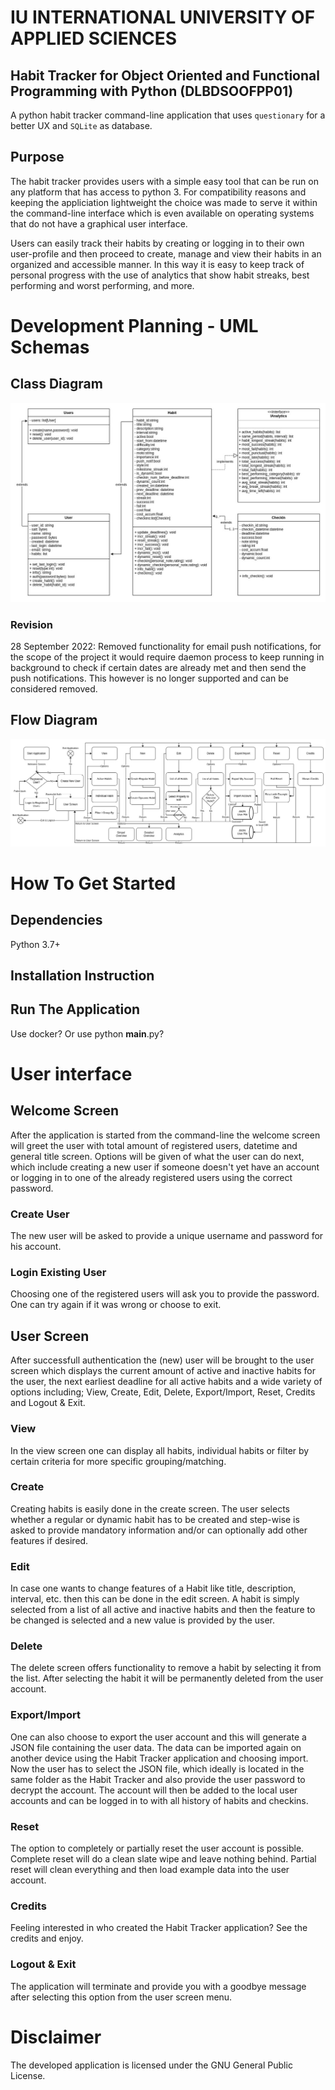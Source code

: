 # IU INTERNATIONAL UNIVERSITY OF APPLIED SCIENCES
## Habit Tracker for Object Oriented and Functional Programming with Python (DLBDSOOFPP01)
A python habit tracker command-line application that uses `questionary` for a better UX and `SQLite` as database.

## Purpose
The habit tracker provides users with a simple easy tool that can be run on any platform that has access to python 3.
For compatibility reasons and keeping the appliciation lightweight the choice was made to serve it within the command-line interface which is even available on operating systems that do not have a graphical user interface.

Users can easily track their habits by creating or logging in to their own user-profile and then proceed to create, manage and view their habits in an organized and accessible manner. In this way it is easy to keep track of personal progress with the use of analytics that show habit streaks, best performing and worst performing, and more.

# Development Planning - UML Schemas
## Class Diagram
![Alt text](Images/UML.jpg?raw=true "UML Class Diagram")
### Revision
28 September 2022: Removed functionality for email push notifications, for the scope of the project it would require daemon process to keep running in background to check if certain dates are already met and then send the push notifications. This however is no longer supported and can be considered removed.
## Flow Diagram
![Alt text](Images/Flow-Diagram.jpg?raw=true "UML Flow Diagram")

# How To Get Started
## Dependencies
Python 3.7+
## Installation Instruction
## Run The Application
Use docker? Or use python __main__.py?

# User interface
## Welcome Screen
After the application is started from the command-line the welcome screen will greet the user with total amount of registered users, datetime and general title screen.
Options will be given of what the user can do next, which include creating a new user if someone doesn't yet have an account or logging in to one of the already registered users using the correct password.
### Create User
The new user will be asked to provide a unique username and password for his account.
### Login Existing User
Choosing one of the registered users will ask you to provide the password. One can try again if it was wrong or choose to exit.
## User Screen
After successfull authentication the (new) user will be brought to the user screen which displays the current amount of active and inactive habits for the user, the next earliest deadline for all active habits and a wide variety of options including; View, Create, Edit, Delete, Export/Import, Reset, Credits and Logout & Exit.
### View
In the view screen one can display all habits, individual habits or filter by certain criteria for more specific grouping/matching.
### Create
Creating habits is easily done in the create screen. The user selects whether a regular or dynamic habit has to be created and step-wise is asked to provide mandatory information and/or can optionally add other features if desired.
### Edit
In case one wants to change features of a Habit like title, description, interval, etc. then this can be done in the edit screen. A habit is simply selected from a list of all active and inactive habits and then the feature to be changed is selected and a new value is provided by the user.
### Delete
The delete screen offers functionality to remove a habit by selecting it from the list. After selecting the habit it will be permanently deleted from the user account.
### Export/Import
One can also choose to export the user account and this will generate a JSON file containing the user data. The data can be imported again on another device using the Habit Tracker application and choosing import. Now the user has to select the JSON file, which ideally is located in the same folder as the Habit Tracker and also provide the user password to decrypt the account. The account will then be added to the local user accounts and can be logged in to with all history of habits and checkins.
### Reset
The option to completely or partially reset the user account is possible. Complete reset will do a clean slate wipe and leave nothing behind. Partial reset will clean everything and then load example data into the user account.
### Credits
Feeling interested in who created the Habit Tracker application? See the credits and enjoy.
### Logout & Exit
The application will terminate and provide you with a goodbye message after selecting this option from the user screen menu.

# Disclaimer
The developed application is licensed under the GNU General Public License.